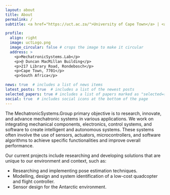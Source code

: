 ```yaml
---
layout: about
title: About
permalink: /
subtitle: <a href="https://uct.ac.za/">University of Cape Town</a> | <a href="https://ebe.uct.ac.za/departments-departmental-overview/department-mechanical-engineering">Department of Mechanical Engineering</a>

profile:
  align: right
  image: uctLogo.png
  image_circular: false # crops the image to make it circular
  address: >
    <p>MechatronicSystems.Lab</p>
    <p>@ Duncan MacMillan Building</p>
    <p>217 Library Road, Rondebosch</p>
    <p>Cape Town, 7701</p>
    <p>South Africa</p>

news: true  # includes a list of news items
latest_posts: true  # includes a list of the newest posts
selected_papers: true # includes a list of papers marked as "selected={true}"
social: true  # includes social icons at the bottom of the page
---
```

The MechatronicSystems.Group primary objective is to research, innovate, and advance mechatronic systems in various applications. We work on integrating mechanical components, electronics, control systems, and software to create intelligent and autonomous systems. These systems often involve the use of sensors, actuators, microcontrollers, and software algorithms to achieve specific functionalities and improve overall performance.

Our current projects include researching and developing solutions that are unique to our environment and context, such as:
- Researching and implementing pose estimation techniques.
- Modelling, design and system identification of a low-cost quadcopter and flight controller.
- Sensor design for the Antarctic environment.

